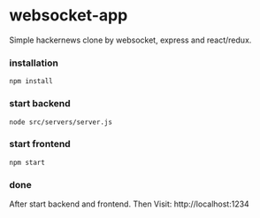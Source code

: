 # websocket-app

Simple hackernews clone by websocket, express and react/redux.

### installation
```
npm install
```

### start backend
```
node src/servers/server.js
```

### start frontend
```
npm start
```

### done
After start backend and frontend. Then Visit: http://localhost:1234
